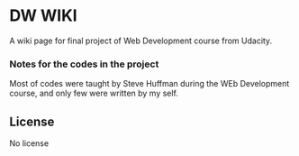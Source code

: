 # DW WIKI
A wiki page for final project of Web Development course from Udacity.

### Notes for the codes in the project
Most of codes were taught by Steve Huffman during the WEb Development course, and only few were written by my self.

## License
No license

